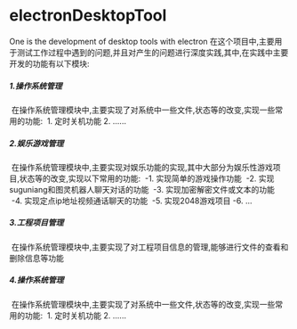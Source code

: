 # electronDesktopTool
One is the development of desktop tools with electron
在这个项目中,主要用于测试工作过程中遇到的问题,并且对产生的问题进行深度实践,其中,在实践中主要开发的功能有以下模块:
##### 1.操作系统管理
  在操作系统管理模块中,主要实现了对系统中一些文件,状态等的改变,实现一些常用的功能:
  1. 定时关机功能
  2. ......
##### 2.娱乐游戏管理
  在操作系统管理模块中,主要实现对娱乐功能的实现,其中大部分为娱乐性游戏项目,状态等的改变,实现以下常用的功能:
  -1. 实现简单的游戏操作功能
  -2. 实现suguniang和图灵机器人聊天对话的功能
  -3. 实现加密解密文件或文本的功能
  -4. 实现定点ip地址视频通话聊天的功能
  -5. 实现2048游戏项目
  -6. ...
##### 3.工程项目管理
  在操作系统管理模块中,主要实现了对工程项目信息的管理,能够进行文件的查看和删除信息等功能
##### 4.操作系统管理
  在操作系统管理模块中,主要实现了对系统中一些文件,状态等的改变,实现一些常用的功能:
  1. 定时关机功能
  2. ......
